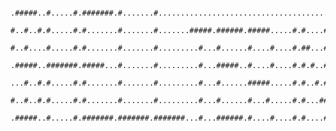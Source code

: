      .#####..#.....#.#######.#.......#..........................................######..............................
     #..#..#.#.....#.#.......#.......#.......#####.######.#####.....#.#....#....#.....#.#........##....####..######.
     #..#....#.....#.#.......#.......#.........#...#......#....#....#.##...#....#.....#.#.......#..#..#....#.#......
     .#####..#######.#####...#.......#.........#...#####..#....#....#.#.#..#....######..#......#....#.#......#####..
     ...#..#.#.....#.#.......#.......#.........#...#......#####.....#.#..#.#....#.......#......######.#......#......
     #..#..#.#.....#.#.......#.......#.........#...#......#...#.....#.#...##....#.......#......#....#.#....#.#......
     .#####..#.....#.#######.#######.#######...#...######.#....#....#.#....#....#.......######.#....#..####..######.



